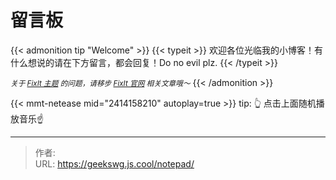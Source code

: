 # 留言板


{{< admonition tip "Welcome" >}}
{{< typeit >}}
 欢迎各位光临我的小博客！有什么想说的请在下方留言，都会回复！Do no evil plz.
{{< /typeit >}}

<small>*关于 [FixIt 主题](https://github.com/hugo-fixit/FixIt) 的问题，请移步 [FixIt 官网](https://fixit.lruihao.cn) 相关文章哦～*</small>
{{< /admonition >}}

<!-- 
{{< details "来自 [网易云歌单](https://music.163.com/#/playlist?id=2414158210)" true >}}
{{< music server="netease" type="playlist" id="2414158210" loop="all" list-folded=false autoplay=true volume="0.5" >}} 
{{< /details >}}

{{< random-comment >}}  
-->

{{< mmt-netease mid="2414158210" autoplay=true >}}
tip: 👆 点击上面随机播放音乐☝️


---

> 作者: <no value>  
> URL: https://geekswg.js.cool/notepad/  

